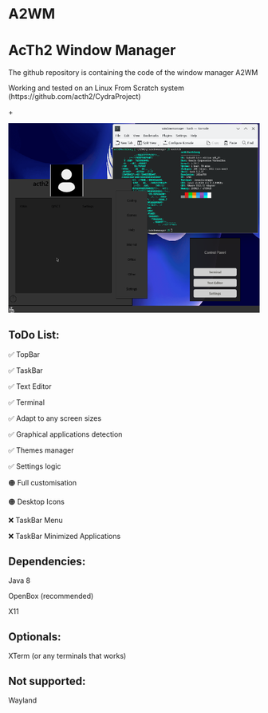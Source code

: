 # A2WM
<h1>AcTh2 Window Manager</h1>
<p>The github repository is containing the code of the window manager A2WM</p>
<p>Working and tested on an Linux From Scratch system (https://github.com/acth2/CydraProject)</p>
+<p align="center"><img src="https://raw.githubusercontent.com/acth2/A2WM/refs/heads/master/.demonstration/demonstration1.png" alt="project-image"></p>
<h2>ToDo List:</h2>
<p>✅ TopBar</p>
<p>✅ TaskBar</p>
<p>✅ Text Editor</p>
<p>✅ Terminal</p>
<p>✅ Adapt to any screen sizes</p>
<p>✅ Graphical applications detection</p>
<p>✅ Themes manager</p>
<p>✅ Settings logic</p>
<p>🟠 Full customisation</p>
<p>🟠 Desktop Icons</p>
<p>❌ TaskBar Menu</p>
<p>❌ TaskBar Minimized Applications</p>

<h2>Dependencies:</h2>

<p>Java 8</p>
<p>OpenBox (recommended)</p>
<p>X11</p>

<h2>Optionals:</h2>
<p>XTerm (or any terminals that works)</p>

<h2>Not supported:</h2>
<p>Wayland</p>
